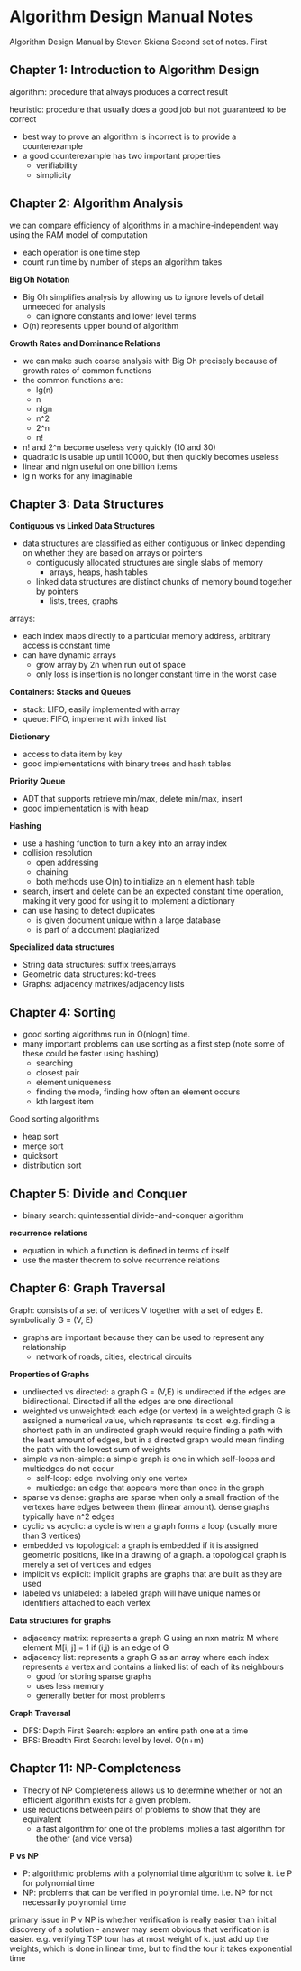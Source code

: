 # Algorithm Design Manual Notes

Algorithm Design Manual by Steven Skiena
Second set of notes. First 

<h2>Chapter 1: Introduction to Algorithm Design</h2>

algorithm: procedure that always produces a correct result

heuristic: procedure that usually does a good job but not guaranteed to be correct

- best way to prove an algorithm is incorrect is to provide a counterexample
- a good counterexample has two important properties
    - verifiability
    - simplicity

<h2>Chapter 2: Algorithm Analysis</h2>

we can compare efficiency of algorithms in a machine-independent way using the RAM model of computation

- each operation is one time step
- count run time by number of steps an algorithm takes

<b>Big Oh Notation</b>

- Big Oh simplifies analysis by allowing us to ignore levels of detail unneeded for analysis
    - can ignore constants and lower level terms
- O(n) represents upper bound of algorithm

<b>Growth Rates and Dominance Relations</b>

- we can make such coarse analysis with Big Oh precisely because of growth rates of common functions
- the common functions are:
    - lg(n)
    - n
    - nlgn
    - n^2
    - 2^n
    - n!
- n! and 2^n become useless very quickly (10 and 30)
- quadratic is usable up until 10000, but then quickly becomes useless
- linear and nlgn useful on one billion items
- lg n works for any imaginable

<h2>Chapter 3: Data Structures</h2>

<b>Contiguous vs Linked Data Structures</b>

- data structures are classified as either contiguous or linked depending on whether they are based on arrays or pointers
    - contiguously allocated structures are single slabs of memory
        - arrays, heaps, hash tables
    - linked data structures are distinct chunks of memory bound together by pointers
        - lists, trees, graphs

arrays:
- each index maps directly to a particular memory address, arbitrary access is constant time
- can have dynamic arrays
    - grow array by 2n when run out of space
    - only loss is insertion is no longer constant time in the worst case

<b>Containers: Stacks and Queues</b>

- stack: LIFO, easily implemented with array
- queue: FIFO, implement with linked list

<b>Dictionary</b>

- access to data item by key
- good implementations with binary trees and hash tables

<b>Priority Queue</b>

- ADT that supports retrieve min/max, delete min/max, insert
- good implementation is with heap

<b>Hashing</b>

- use a hashing function to turn a key into an array index
- collision resolution
    - open addressing
    - chaining
    - both methods use O(n) to initialize an n element hash table
- search, insert and delete can be an expected constant time operation, making it very good for using it to implement a dictionary
- can use hasing to detect duplicates
    - is given document unique within a large database
    - is part of a document plagiarized

<b>Specialized data structures</b>

- String data structures: suffix trees/arrays
- Geometric data structures: kd-trees
- Graphs: adjacency matrixes/adjacency lists

<h2>Chapter 4: Sorting</h2>

- good sorting algorithms run in O(nlogn) time.
- many important problems can use sorting as a first step (note some of these could be faster using hashing)
    - searching
    - closest pair
    - element uniqueness
    - finding the mode, finding how often an element occurs
    - kth largest item

Good sorting algorithms
- heap sort
- merge sort
- quicksort
- distribution sort

<h2>Chapter 5: Divide and Conquer</h2>

- binary search: quintessential divide-and-conquer algorithm

<b>recurrence relations</b>

- equation in which a function is defined in terms of itself
- use the master theorem to solve recurrence relations

<h2>Chapter 6: Graph Traversal</h2>

Graph: consists of a set of vertices V together with a set of edges E. symbolically G = (V, E)

- graphs are important because they can be used to represent any relationship
    - network of roads, cities, electrical circuits

<b>Properties of Graphs</b>

- undirected vs directed: a graph G = (V,E) is undirected if the edges are bidirectional. Directed if all the edges are one directional
- weighted vs unweighted: each edge (or vertex) in a weighted graph G is assigned a numerical value, which represents its cost. e.g. finding a shortest path in an undirected graph would require finding a path with the least amount of edges, but in a directed graph would mean finding the path with the lowest sum of weights
- simple vs non-simple: a simple graph is one in which self-loops and multiedges do not occur
    - self-loop: edge involving only one vertex
    - multiedge: an edge that appears more than once in the graph
- sparse vs dense: graphs are sparse when only a small fraction of the vertexes have edges between them (linear amount). dense graphs typically have n^2 edges
- cyclic vs acyclic: a cycle is when a graph forms a loop (usually more than 3 vertices)
- embedded vs topological: a graph is embedded if it is assigned geometric positions, like in a drawing of a graph. a topological graph is merely a set of vertices and edges
- implicit vs explicit: implicit graphs are graphs that are built as they are used 
- labeled vs unlabeled: a labeled graph will have unique names or identifiers attached to each vertex

<b>Data structures for graphs</b>

- adjacency matrix: represents a graph G using an nxn matrix M where element M[i, j] = 1 if (i,j) is an edge of G
- adjacency list: represents a graph G as an array where each index represents a vertex and contains a linked list of each of its neighbours
    - good for storing sparse graphs
    - uses less memory
    - generally better for most problems

<b>Graph Traversal</b>

- DFS: Depth First Search: explore an entire path one at a time
- BFS: Breadth First Search: level by level. O(n+m)


<h2>Chapter 11: NP-Completeness</h2>

- Theory of NP Completeness allows us to determine whether or not an efficient algorithm exists for a given problem.
- use reductions between pairs of problems to show that they are equivalent
    - a fast algorithm for one of the problems implies a fast algorithm for the other (and vice versa)

<b>P vs NP</b>

- P: algorithmic problems with a polynomial time algorithm to solve it. i.e P for polynomial time
- NP: problems that can be verified in polynomial time. i.e. NP for not necessarily polynomial time

primary issue in P v NP is whether verification is really easier than initial discovery of a solution
    - answer may seem obvious that verification is easier. e.g. verifying TSP tour has at most weight of k. just add up the weights, which is done in linear time, but to find the tour it takes exponential time
